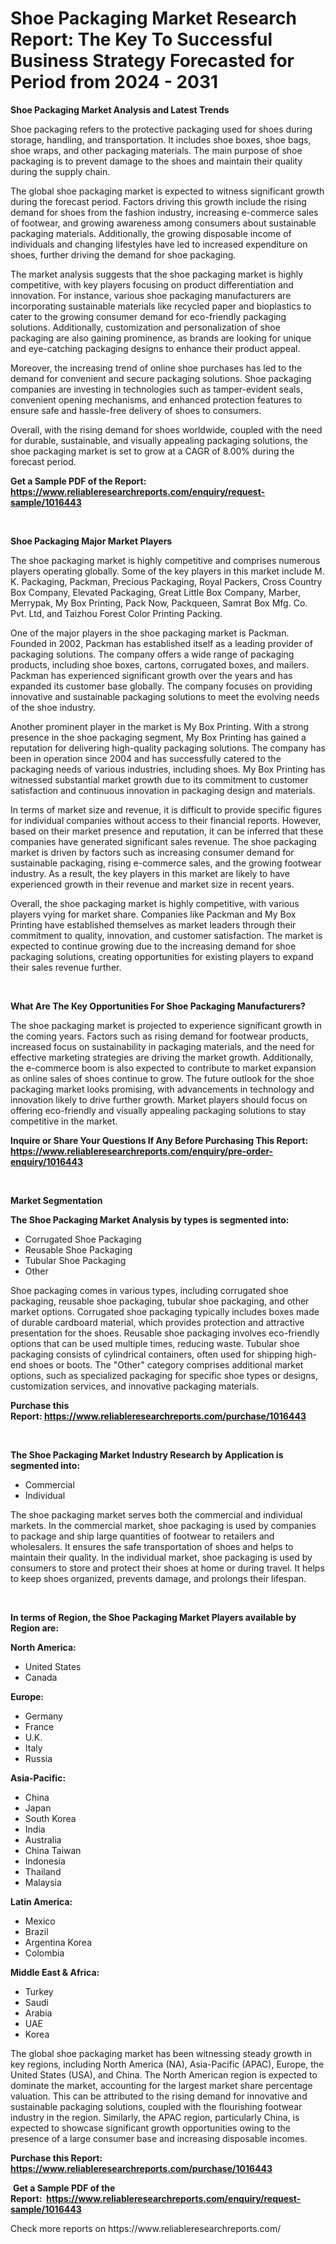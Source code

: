 <p><h1>Shoe Packaging Market Research Report: The Key To Successful Business Strategy Forecasted for Period from 2024 - 2031</h1></p><p><strong>Shoe Packaging Market Analysis and Latest Trends</strong></p>
<p><p>Shoe packaging refers to the protective packaging used for shoes during storage, handling, and transportation. It includes shoe boxes, shoe bags, shoe wraps, and other packaging materials. The main purpose of shoe packaging is to prevent damage to the shoes and maintain their quality during the supply chain.</p><p>The global shoe packaging market is expected to witness significant growth during the forecast period. Factors driving this growth include the rising demand for shoes from the fashion industry, increasing e-commerce sales of footwear, and growing awareness among consumers about sustainable packaging materials. Additionally, the growing disposable income of individuals and changing lifestyles have led to increased expenditure on shoes, further driving the demand for shoe packaging.</p><p>The market analysis suggests that the shoe packaging market is highly competitive, with key players focusing on product differentiation and innovation. For instance, various shoe packaging manufacturers are incorporating sustainable materials like recycled paper and bioplastics to cater to the growing consumer demand for eco-friendly packaging solutions. Additionally, customization and personalization of shoe packaging are also gaining prominence, as brands are looking for unique and eye-catching packaging designs to enhance their product appeal.</p><p>Moreover, the increasing trend of online shoe purchases has led to the demand for convenient and secure packaging solutions. Shoe packaging companies are investing in technologies such as tamper-evident seals, convenient opening mechanisms, and enhanced protection features to ensure safe and hassle-free delivery of shoes to consumers.</p><p>Overall, with the rising demand for shoes worldwide, coupled with the need for durable, sustainable, and visually appealing packaging solutions, the shoe packaging market is set to grow at a CAGR of 8.00% during the forecast period.</p></p>
<p><strong>Get a Sample PDF of the Report:&nbsp; <a href="https://www.reliableresearchreports.com/enquiry/request-sample/1016443">https://www.reliableresearchreports.com/enquiry/request-sample/1016443</a></strong></p>
<p>&nbsp;</p>
<p><strong>Shoe Packaging Major Market Players</strong></p>
<p><p>The shoe packaging market is highly competitive and comprises numerous players operating globally. Some of the key players in this market include M. K. Packaging, Packman, Precious Packaging, Royal Packers, Cross Country Box Company, Elevated Packaging, Great Little Box Company, Marber, Merrypak, My Box Printing, Pack Now, Packqueen, Samrat Box Mfg. Co. Pvt. Ltd, and Taizhou Forest Color Printing Packing.</p><p>One of the major players in the shoe packaging market is Packman. Founded in 2002, Packman has established itself as a leading provider of packaging solutions. The company offers a wide range of packaging products, including shoe boxes, cartons, corrugated boxes, and mailers. Packman has experienced significant growth over the years and has expanded its customer base globally. The company focuses on providing innovative and sustainable packaging solutions to meet the evolving needs of the shoe industry.</p><p>Another prominent player in the market is My Box Printing. With a strong presence in the shoe packaging segment, My Box Printing has gained a reputation for delivering high-quality packaging solutions. The company has been in operation since 2004 and has successfully catered to the packaging needs of various industries, including shoes. My Box Printing has witnessed substantial market growth due to its commitment to customer satisfaction and continuous innovation in packaging design and materials.</p><p>In terms of market size and revenue, it is difficult to provide specific figures for individual companies without access to their financial reports. However, based on their market presence and reputation, it can be inferred that these companies have generated significant sales revenue. The shoe packaging market is driven by factors such as increasing consumer demand for sustainable packaging, rising e-commerce sales, and the growing footwear industry. As a result, the key players in this market are likely to have experienced growth in their revenue and market size in recent years.</p><p>Overall, the shoe packaging market is highly competitive, with various players vying for market share. Companies like Packman and My Box Printing have established themselves as market leaders through their commitment to quality, innovation, and customer satisfaction. The market is expected to continue growing due to the increasing demand for shoe packaging solutions, creating opportunities for existing players to expand their sales revenue further.</p></p>
<p>&nbsp;</p>
<p><strong>What Are The Key Opportunities For Shoe Packaging Manufacturers?</strong></p>
<p><p>The shoe packaging market is projected to experience significant growth in the coming years. Factors such as rising demand for footwear products, increased focus on sustainability in packaging materials, and the need for effective marketing strategies are driving the market growth. Additionally, the e-commerce boom is also expected to contribute to market expansion as online sales of shoes continue to grow. The future outlook for the shoe packaging market looks promising, with advancements in technology and innovation likely to drive further growth. Market players should focus on offering eco-friendly and visually appealing packaging solutions to stay competitive in the market.</p></p>
<p><strong>Inquire or Share Your Questions If Any Before Purchasing This Report: <a href="https://www.reliableresearchreports.com/enquiry/pre-order-enquiry/1016443">https://www.reliableresearchreports.com/enquiry/pre-order-enquiry/1016443</a></strong></p>
<p>&nbsp;</p>
<p><strong>Market Segmentation</strong></p>
<p><strong>The Shoe Packaging Market Analysis by types is segmented into:</strong></p>
<p><ul><li>Corrugated Shoe Packaging</li><li>Reusable Shoe Packaging</li><li>Tubular Shoe Packaging</li><li>Other</li></ul></p>
<p><p>Shoe packaging comes in various types, including corrugated shoe packaging, reusable shoe packaging, tubular shoe packaging, and other market options. Corrugated shoe packaging typically includes boxes made of durable cardboard material, which provides protection and attractive presentation for the shoes. Reusable shoe packaging involves eco-friendly options that can be used multiple times, reducing waste. Tubular shoe packaging consists of cylindrical containers, often used for shipping high-end shoes or boots. The "Other" category comprises additional market options, such as specialized packaging for specific shoe types or designs, customization services, and innovative packaging materials.</p></p>
<p><strong>Purchase this Report:&nbsp;<a href="https://www.reliableresearchreports.com/purchase/1016443">https://www.reliableresearchreports.com/purchase/1016443</a></strong></p>
<p>&nbsp;</p>
<p><strong>The Shoe Packaging Market Industry Research by Application is segmented into:</strong></p>
<p><ul><li>Commercial</li><li>Individual</li></ul></p>
<p><p>The shoe packaging market serves both the commercial and individual markets. In the commercial market, shoe packaging is used by companies to package and ship large quantities of footwear to retailers and wholesalers. It ensures the safe transportation of shoes and helps to maintain their quality. In the individual market, shoe packaging is used by consumers to store and protect their shoes at home or during travel. It helps to keep shoes organized, prevents damage, and prolongs their lifespan.</p></p>
<p>&nbsp;</p>
<p><strong>In terms of Region, the Shoe Packaging Market Players available by Region are:</strong></p>
<p>
    <p> <strong> North America: </strong>
        <ul>
            <li>United States</li>
            <li>Canada</li>
        </ul>
        </p> 
    <p> <strong> Europe: </strong>
        <ul>
            <li>Germany</li>
            <li>France</li>
            <li>U.K.</li>
            <li>Italy</li>
            <li>Russia</li>
        </ul>
        </p> 
    <p> <strong> Asia-Pacific: </strong>
        <ul>
            <li>China</li>
            <li>Japan</li>
            <li>South Korea</li>
            <li>India</li>
            <li>Australia</li>
            <li>China Taiwan</li>
            <li>Indonesia</li>
            <li>Thailand</li>
            <li>Malaysia</li>
        </ul>
        </p> 
    <p> <strong> Latin America: </strong>
        <ul>
            <li>Mexico</li>
            <li>Brazil</li>
            <li>Argentina Korea</li>
            <li>Colombia</li>
        </ul>
        </p> 
    <p> <strong> Middle East & Africa: </strong>
        <ul>
            <li>Turkey</li>
            <li>Saudi</li>
            <li>Arabia</li>
            <li>UAE</li>
            <li>Korea</li>
        </ul>
    </p>
    </p>
<p><p>The global shoe packaging market has been witnessing steady growth in key regions, including North America (NA), Asia-Pacific (APAC), Europe, the United States (USA), and China. The North American region is expected to dominate the market, accounting for the largest market share percentage valuation. This can be attributed to the rising demand for innovative and sustainable packaging solutions, coupled with the flourishing footwear industry in the region. Similarly, the APAC region, particularly China, is expected to showcase significant growth opportunities owing to the presence of a large consumer base and increasing disposable incomes.</p></p>
<p><strong>Purchase this Report: <a href="https://www.reliableresearchreports.com/purchase/1016443">https://www.reliableresearchreports.com/purchase/1016443</a></strong></p>
<p>&nbsp;<strong>Get a Sample PDF of the Report:&nbsp;&nbsp;<a href="https://www.reliableresearchreports.com/enquiry/request-sample/1016443">https://www.reliableresearchreports.com/enquiry/request-sample/1016443</a></strong></p>
<p><strong></strong></p>
<p>Check more reports on https://www.reliableresearchreports.com/</p>